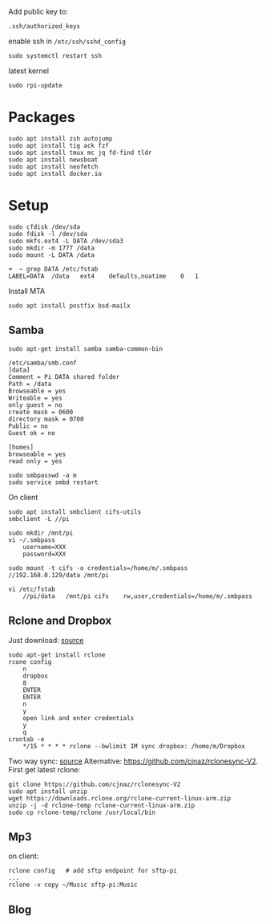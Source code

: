 Add public key to:

`.ssh/authorized_keys`

enable ssh in `/etc/ssh/sshd_config`

    sudo systemctl restart ssh
    
latest kernel

    sudo rpi-update
    
# Packages

    sudo apt install zsh autojump
    sudo apt install tig ack fzf
    sudo apt install tmux mc jq fd-find tldr
    sudo apt install newsboat
    sudo apt install neofetch
    sudo apt install docker.io
    
# Setup

    sudo cfdisk /dev/sda
    sudo fdisk -l /dev/sda
    sudo mkfs.ext4 -L DATA /dev/sda3
    sudo mkdir -m 1777 /data
    sudo mount -L DATA /data
    
    ➜  ~ grep DATA /etc/fstab 
    LABEL=DATA	/data	ext4	defaults,noatime	0	1
    
Install MTA
    
    sudo apt install postfix bsd-mailx
    
## Samba

    sudo apt-get install samba samba-common-bin
    
    /etc/samba/smb.conf
    [data] 
    Comment = Pi DATA shared folder 
    Path = /data 
    Browseable = yes 
    Writeable = yes 
    only guest = no 
    create mask = 0600
    directory mask = 0700
    Public = no 
    Guest ok = no
    
    [homes]
    browseable = yes
    read only = yes
    
    sudo smbpasswd -a m
    sudo service smbd restart

On client

    sudo apt install smbclient cifs-utils
    smbclient -L //pi
    
    sudo mkdir /mnt/pi
    vi ~/.smbpass
        username=XXX
        password=XXX
    
    sudo mount -t cifs -o credentials=/home/m/.smbpass //192.168.0.129/data /mnt/pi
    
    vi /etc/fstab
        //pi/data	/mnt/pi	cifs	rw,user,credentials=/home/m/.smbpass
        

## Rclone and Dropbox

Just download: [source](https://jarrodstech.net/how-to-raspberry-pi-dropbox-sync/)

    sudo apt-get install rclone
    rcone config
        n
        dropbox
        8
        ENTER
        ENTER
        n
        y
        open link and enter credentials
        y
        q
    crontab -e
        */15 * * * * rclone --bwlimit 1M sync dropbox: /home/m/Dropbox
        
Two way sync: [source](https://www.ralphminderhoud.com/blog/rclone-two-way-dropbox-sync/)
Alternative: https://github.com/cjnaz/rclonesync-V2. First get latest rclone:

    git clone https://github.com/cjnaz/rclonesync-V2
    sudo apt install unzip
    wget https://downloads.rclone.org/rclone-current-linux-arm.zip
    unzip -j -d rclone-temp rclone-current-linux-arm.zip
    sudo cp rclone-temp/rclone /usr/local/bin

## Mp3

on client:

    rclone config   # add sftp endpoint for sftp-pi
    ...
    rclone -v copy ~/Music sftp-pi:Music
    
## Blog
